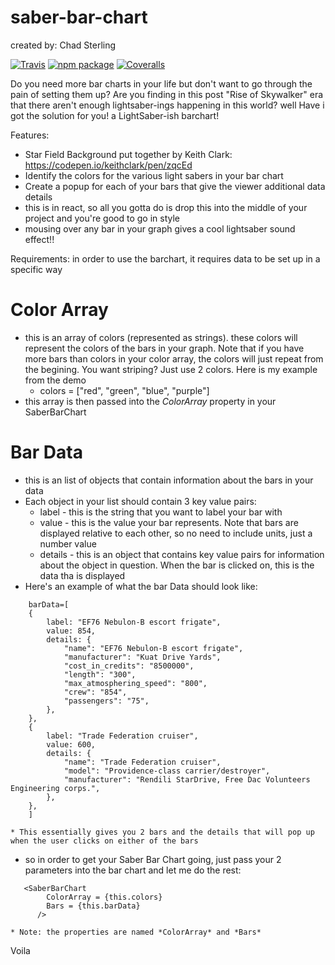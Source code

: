 # saber-bar-chart
created by: Chad Sterling

[![Travis][build-badge]][build]
[![npm package][npm-badge]][npm]
[![Coveralls][coveralls-badge]][coveralls]

Do you need more bar charts in your life but don't want to go through the pain of setting them up?
Are you finding in this post "Rise of Skywalker" era that there aren't enough lightsaber-ings happening in this world?
well Have i got the solution for you! a LightSaber-ish barchart!

Features:
* Star Field Background put together by Keith Clark: https://codepen.io/keithclark/pen/zqcEd 
* Identify the colors for the various light sabers in your bar chart
* Create a popup for each of your bars that give the viewer additional data details
* this is in react, so all you gotta do is drop this into the middle of your project and you're good to go in style
* mousing over any bar in your graph gives a cool lightsaber sound effect!!

Requirements:
in order to use the barchart, it requires data to be set up in a specific way
# Color Array
  * this is an array of colors (represented as strings). these colors will represent the colors of the bars in your graph. Note that if you have more bars than colors in your color array, the colors will just repeat from the begining. You want striping? Just use 2 colors. Here is my example from the demo
    * colors = ["red", "green", "blue", "purple"]
  * this array is then passed into the *ColorArray* property in your SaberBarChart
# Bar Data
  * this is an list of objects that contain information about the bars in your data
  * Each object in your list should contain 3 key value pairs:
    * label - this is the string that you want to label your bar with
    * value - this is the value your bar represents. Note that bars are displayed relative to each other, so no need to include units, just a number value
    * details - this is an object that contains key value pairs for information about the object in question. When the bar is clicked on, this is the data tha is displayed
  * Here's an example of what the bar Data should look like:
``` 
    barData=[
    {
        label: "EF76 Nebulon-B escort frigate",
        value: 854,
        details: {
            "name": "EF76 Nebulon-B escort frigate", 
            "manufacturer": "Kuat Drive Yards", 
            "cost_in_credits": "8500000", 
            "length": "300", 
            "max_atmosphering_speed": "800", 
            "crew": "854", 
            "passengers": "75", 
        },
    },
    {
        label: "Trade Federation cruiser",
        value: 600,
        details: {
            "name": "Trade Federation cruiser", 
            "model": "Providence-class carrier/destroyer", 
            "manufacturer": "Rendili StarDrive, Free Dac Volunteers Engineering corps.", 
        },
    },        
    ]
```

    * This essentially gives you 2 bars and the details that will pop up when the user clicks on either of the bars

 * so in order to get your Saber Bar Chart going, just pass your 2 parameters into the bar chart and let me do the rest:
```  
   <SaberBarChart
        ColorArray = {this.colors}
        Bars = {this.barData}
      /> 
```
    * Note: the properties are named *ColorArray* and *Bars*

Voila


[build-badge]: https://img.shields.io/travis/user/repo/master.png?style=flat-square
[build]: https://travis-ci.org/user/repo

[npm-badge]: https://img.shields.io/npm/v/npm-package.png?style=flat-square
[npm]: https://www.npmjs.org/package/npm-package

[coveralls-badge]: https://img.shields.io/coveralls/user/repo/master.png?style=flat-square
[coveralls]: https://coveralls.io/github/user/repo
